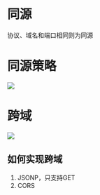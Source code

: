 # 同源
协议、域名和端口相同则为同源
# 同源策略
![](https://raw.githubusercontent.com/chenruida/image/master/202208251740932.png)
# 跨域
![](https://raw.githubusercontent.com/chenruida/image/master/202208251741290.png)

## 如何实现跨域
1. JSONP，只支持GET
3. CORS